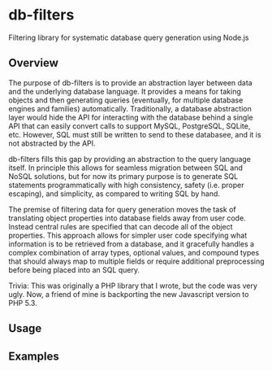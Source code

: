 db-filters
==========

Filtering library for systematic database query generation using Node.js

## Overview

The purpose of db-filters is to provide an abstraction layer between data and
the underlying database language. It provides a means for taking objects and
then generating queries (eventually, for multiple database engines and 
families) automatically. Traditionally, a database abstraction layer would
hide the API for interacting with the database behind a single API that can
easily convert calls to support MySQL, PostgreSQL, SQLite, etc. However, SQL
must still be written to send to these databasee, and it is not abstracted by
the API.

db-filters fills this gap by providing an abstraction to the query language
itself. In principle this allows for seamless migration between SQL and NoSQL
solutions, but for now its primary purpose is to generate SQL statements
programmatically with high consistency, safety (i.e. proper escaping), and
simplicity, as compared to writing SQL by hand.

The premise of filtering data for query generation moves the task of
translating object properties into database fields away from user code. Instead
central rules are specified that can decode all of the object properties. This
approach allows for simpler user code specifying what information is to be
retrieved from a database, and it gracefully handles a complex combination of
array types, optional values, and compound types that should always map to
multiple fields or require additional preprocessing before being placed into
an SQL query.

Trivia: This was originally a PHP library that I wrote, but the code was very
ugly. Now, a friend of mine is backporting the new Javascript version to
PHP 5.3.

## Usage


## Examples
